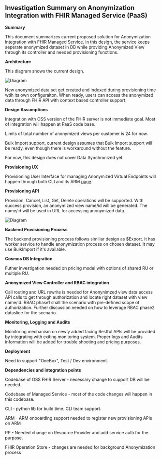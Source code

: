## Investigation Summary on Anonymization Integration with FHIR Managed Service (PaaS)

**Summary**

This document summarizes current proposed solution for Anonymization integration with FHIR Managed Service. In this design, the service keeps seperate anonymized dataset in DB while providing Anonymized View through its controller and needed provisioning functions. 

**Architecture**

This diagram shows the current design.

![Diagram](duplicate-data-design.jpg)


New anonymized data set get created and indexed during provisioning time wtih its own configuraiton. When ready, users can access the anonymized data through FHIR API with context based controller support. 


**Design Assumptions**

Integration with OSS version of the FHIR server is not immediate goal. Most of integration will happen at PaaS code base. 

Limits of total number of anonymized views per customer is 24 for now. 

Bulk Import support, current design assumes that Bulk Import support will be ready, even though there is workaround without the feature. 

For now, this design does not cover Data Synchronized yet. 


**Provisioning UX**

Provisioning User Interface for managing Anonymized Virtual Endpoints will happen through both CLI and its ARM [page](https://microsoft.sharepoint.com/:w:/r/teams/ProjectResolute/_layouts/15/doc2.aspx?sourcedoc=%7BDB436EFD-C5E1-4026-AC3F-F4B55BCCCB41%7D&file=UI%20Spec.docx&action=default&mobileredirect=true&cid=07db57d2-b058-4509-a0fb-9b1291548179).  


**Provisioning API**

Provision, Cancel, List, Get, Delete operations will be supported. With success provision, an anonymized view name/id will be generated. The name/id will be used in URL for accessing anonymized data. 

![Diagram](paas-provision.jpg)


**Backend Provisioning Process**

The backend provisioning process follows similiar design as $Export. It has worker service to handle anonymization process on chosen dataset. It may use BulkImport if it's available. 


**Cosmos DB Integration**

Futher investigation needed on pricing model with options of shared RU or multiple RU. 


**Anonymized View Controller and RBAC integration**

Call routing and URL rewrite is needed for Anonynimzed view data access API calls to get through authorization and locate right dataset with view name/id. RBAC phase1 shall the scenario with pre-defined scope of authorization.  Further discussion needed on how to leverage RBAC phase2 dataslice for the scenario. 


**Monitoring, Logging and Audits**

Monitoring mechanism on newly added facing Restful APIs will be provided by integrating with exiting monitoring system. Proper logs and Audits information will be added for trouble shooting and pricing purposes.


**Deployment**

Need to support "OneBox", Test / Dev environment. 


**Dependencies and integration points**

Codebase of OSS FHIR Server - necessary change to support DB will be needed.

Codebase of Managed Service - most of the code changes will happen in this codebase. 

CLI - python lib for build time. CLI team support.

ARM - ARM onboarding support needed to register new provisioning APIs on ARM

RP - Needed change on Resource Provider and add service auth for the purpose. 

FHIR Operation Store - changes are needed for background Anonymization process
